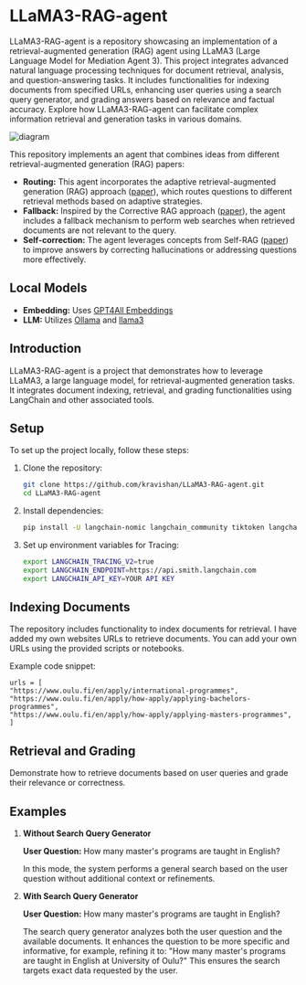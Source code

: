 # LLaMA3-RAG-agent

LLaMA3-RAG-agent is a repository showcasing an implementation of a retrieval-augmented generation (RAG) agent using LLaMA3 (Large Language Model for Mediation Agent 3). This project integrates advanced natural language processing techniques for document retrieval, analysis, and question-answering tasks. It includes functionalities for indexing documents from specified URLs, enhancing user queries using a search query generator, and grading answers based on relevance and factual accuracy. Explore how LLaMA3-RAG-agent can facilitate complex information retrieval and generation tasks in various domains.

![diagram](https://github.com/kravishan/LLaMA3-RAG-agent/assets/125926016/d30c27ff-6f56-47f9-bf46-28676c5bfab7)


This repository implements an agent that combines ideas from different retrieval-augmented generation (RAG) papers:

- **Routing:** This agent incorporates the adaptive retrieval-augmented generation (RAG) approach ([paper](https://arxiv.org/abs/2403.14403)), which routes questions to different retrieval methods based on adaptive strategies.
- **Fallback:** Inspired by the Corrective RAG approach ([paper](https://arxiv.org/pdf/2401.15884.pdf)), the agent includes a fallback mechanism to perform web searches when retrieved documents are not relevant to the query.
- **Self-correction:** The agent leverages concepts from Self-RAG ([paper](https://arxiv.org/abs/2310.11511)) to improve answers by correcting hallucinations or addressing questions more effectively.

## Local Models

- **Embedding:** Uses [GPT4All Embeddings](https://blog.nomic.ai/posts/nomic-embed-text-v1)
- **LLM:** Utilizes [Ollama](https://ollama.ai/) and [llama3](https://ollama.ai/library/llama3)


## Introduction

LLaMA3-RAG-agent is a project that demonstrates how to leverage LLaMA3, a large language model, for retrieval-augmented generation tasks. It integrates document indexing, retrieval, and grading functionalities using LangChain and other associated tools.

## Setup

To set up the project locally, follow these steps:

1. Clone the repository:

   ```bash
   git clone https://github.com/kravishan/LLaMA3-RAG-agent.git
   cd LLaMA3-RAG-agent

2. Install dependencies:

    ```bash
    pip install -U langchain-nomic langchain_community tiktoken langchainhub langchain-openai chromadb langchain langgraph tavily-python nomic[local] langchain-text-splitters

3. Set up environment variables for Tracing:

     ```bash
    export LANGCHAIN_TRACING_V2=true
    export LANGCHAIN_ENDPOINT=https://api.smith.langchain.com
    export LANGCHAIN_API_KEY=YOUR API KEY

## Indexing Documents

The repository includes functionality to index documents for retrieval. I have added my own websites URLs to retrieve documents. You can add your own URLs using the provided scripts or notebooks.

Example code snippet:

    urls = [
    "https://www.oulu.fi/en/apply/international-programmes",
    "https://www.oulu.fi/en/apply/how-apply/applying-bachelors-programmes",
    "https://www.oulu.fi/en/apply/how-apply/applying-masters-programmes",
    ]

## Retrieval and Grading

Demonstrate how to retrieve documents based on user queries and grade their relevance or correctness.

## Examples

1. **Without Search Query Generator**

   **User Question:** How many master's programs are taught in English?

   In this mode, the system performs a general search based on the user question without additional context or refinements.

2. **With Search Query Generator**

   **User Question:** How many master's programs are taught in English?

   The search query generator analyzes both the user question and the available documents. It enhances the question to be more specific and informative, for example, refining it to: "How many master's programs are taught in English at University of Oulu?" This ensures the search targets exact data requested by the user.




